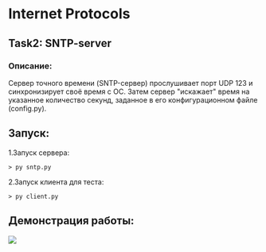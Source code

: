 # Internet Protocols
## Task2: SNTP-server

### Описание: 
Сервер точного времени (SNTP-сервер) прослушивает порт UDP 123 и синхронизирует своё время с OC. Затем сервер "искажает" время на указанное количество секунд, заданное в его конфигурационном файле (config.py).

## Запуск:
1.Запуск сервера:
```
> py sntp.py
```
2.Запуск клиента для теста:
```
> py client.py
```

## Демонстрация работы:

![](gif/Time.png)
